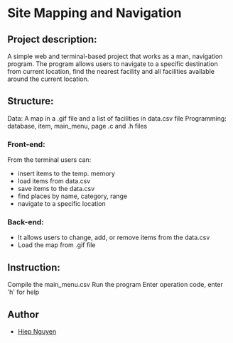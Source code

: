 # Site Mapping and Navigation
## Project description: 
A simple web and terminal-based project that works as a man, navigation program.
The program allows users to navigate to a specific destination from current location, find the nearest facility and all facilities available around the current location.
## Structure:
Data: A map in a .gif file and a list of facilities in data.csv file
Programming: database, item, main_menu, page .c and .h files
### Front-end:
From the terminal users can:
- insert items to the temp. memory
- load items from data.csv
- save items to the data.csv
- find places by name, category, range
- navigate to a specific location

### Back-end:
- It allows users to change, add, or remove items from the data.csv
- Load the map from .gif file
## Instruction:
Compile the main_menu.csv
Run the program
Enter operation code, enter 'h' for help

## Author
- [Hiep Nguyen](https://github.com/hiepnh14)